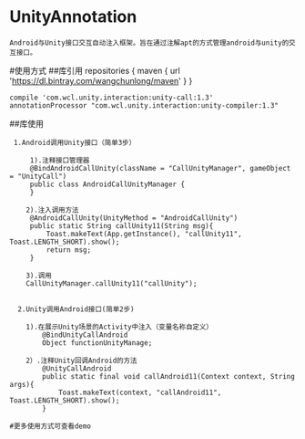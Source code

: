 # UnityAnnotation

    Android与Unity接口交互自动注入框架。旨在通过注解apt的方式管理android与unity的交互接口。

#使用方式
##库引用
    repositories {
        maven { url 'https://dl.bintray.com/wangchunlong/maven' }
    }

    compile 'com.wcl.unity.interaction:unity-call:1.3'
    annotationProcessor "com.wcl.unity.interaction:unity-compiler:1.3"

##库使用

     1.Android调用Unity接口（简单3步）
        
         1).注释接口管理器
         @BindAndroidCallUnity(className = "CallUnityManager", gameObject = "UnityCall")
         public class AndroidCallUnityManager {
         }
            
        2).注入调用方法
         @AndroidCallUnity(UnityMethod = "AndroidCallUnity")
         public static String callUnity11(String msg){
             Toast.makeText(App.getInstance(), "callUnity11", Toast.LENGTH_SHORT).show();
             return msg;
         }
        
        3).调用
        CallUnityManager.callUnity11("callUnity");


      2.Unity调用Android接口(简单2步)
        
        1).在展示Unity场景的Activity中注入（变量名称自定义）
            @BindUnityCallAndroid
            Object functionUnityManage;
        
        2）.注释Unity回调Android的方法
            @UnityCallAndroid
            public static final void callAndroid11(Context context, String args){
                Toast.makeText(context, "callAndroid11", Toast.LENGTH_SHORT).show();
            }
        
    #更多使用方式可查看demo
        